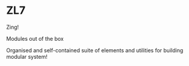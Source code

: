 # ZL7

Zing!

Modules out of the box

Organised and self-contained suite of elements and utilities for building modular system!
